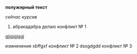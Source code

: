**полужирный текст**

*сейчас курсив*

1. абракадабра делаю конфликт № 1

gjjgjgjggj

измненения
xbffgxf
конфликт № 2
dssgdgdd    конфликт № 3
